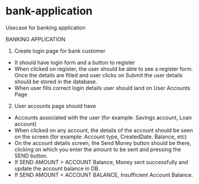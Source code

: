 # bank-application

Usecase for banking application

BANKING APPLICATION

1.	Create login page for bank customer
-	It should have login form and a button to register
-	When clicked on register, the user should be able to see a register form. Once the details are filled and user clicks on Submit the user details should be stored in the database.
-	When user fills correct login details user should land on User Accounts Page 
2.	User accounts page should have
-	Accounts associated with the user (for example: Savings account, Loan account)
-	When clicked on any account, the details of the account should be seen on the screen (for example: Account type, CreatedDate, Balance, etc)
-	On the account details screen, the Send Money button should be there, clicking on which you enter the amount to be sent and pressing the SEND button.
-	If SEND AMOUNT > ACCOUNT Balance, Money sent successfully and update the account balance in DB.
-	If SEND AMOUNT < ACCOUNT BALANCE, Insufficient Account Balance.


